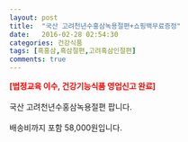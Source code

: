 ```yaml
---
layout: post
title:  "국산 고려천년수홍삼녹용절편+쇼핑백무료증정"
date:   2016-02-28 02:54:30
categories: 건강식품
tags: [흑홍삼,흑삼절편,고려흑삼인절편]
comments: true
---
```


<strong><span style="color: rgb(255, 0, 0);">[법정교육 이수, 건강기능식품 영업신고 완료]</span></strong>
<br><br>
국산 고려천년수홍삼녹용절편 팝니다.
<br><br>
배송비까지 포함 58,000원입니다.
<br>
<br>
<img class="image" src="https://3.bp.blogspot.com/-MWMO933asNE/W_TlBYKWhJI/AAAAAAAAA04/5SoRu3wg5QkBxxggfeHDZH63MeQaxyfXACLcBGAs/s320/246344564.jpg" alt=""/>
<br>
<br>
<img class="image" src="http://ai.esmplus.com/muhan365a/%EA%B3%A0%EB%A0%A4%EC%B2%9C%EB%85%84%EC%88%98%ED%99%8D%EC%82%BC%EB%85%B9%EC%9A%A9%EC%A0%88%ED%8E%B8/%EA%B3%A0%EB%A0%A4%EC%B2%9C%EB%85%84%EC%88%98%ED%99%8D%EC%82%BC%EB%85%B9%EC%9A%A9%EC%A0%88%ED%8E%B8.jpg" alt=""/>  